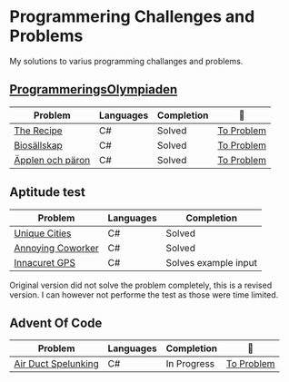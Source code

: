 # Programmering Challenges and Problems
My solutions to varius programming challanges and problems. 

## [ProgrammeringsOlympiaden](https://po.kattis.com/)
| Problem | Languages | Completion | :link: |
|-|-|-|-|
| [The Recipe](https://github.com/Arnith86/ProgrammingChallenges/tree/main/The%20Recipe) | C# | Solved | [To Problem](https://po.kattis.com/problems/receptet) |
| [Biosällskap](https://github.com/Arnith86/ProgrammingChallenges/tree/main/Bios%C3%A4llskap) | C# | Solved | [To Problem](https://po.kattis.com/problems/bio)|
| [Äpplen och päron](https://github.com/Arnith86/ProgrammingChallenges/tree/main/%C3%84pplen%20och%20p%C3%A4ron) | C# | Solved | [To Problem](https://po.kattis.com/problems/applenparon) |

## Aptitude test
| Problem | Languages | Completion | 
|-|-|-|
| [Unique Cities](https://github.com/Arnith86/ProgrammingChallenges/tree/main/Unique%20Cities) | C# | Solved | 
| [Annoying Coworker](https://github.com/Arnith86/ProgrammingChallenges/tree/main/Annoying%20Coworker) | C# | Solved |
| [Innacuret GPS](https://github.com/Arnith86/ProgrammingChallenges/tree/main/Inaccurate%20GPS) | C# | Solves example input |
Original version did not solve the problem completely, this is a revised version. I can however not performe the test as those were time limited.

## Advent Of Code
| Problem | Languages | Completion | :link: |
|-|-|-|-|
| [Air Duct Spelunking](https://github.com/Arnith86/ProgrammingChallenges/tree/main/Air%20Duct%20Spelunking) | C# | In Progress | [To Problem](https://adventofcode.com/2016/day/24) |
